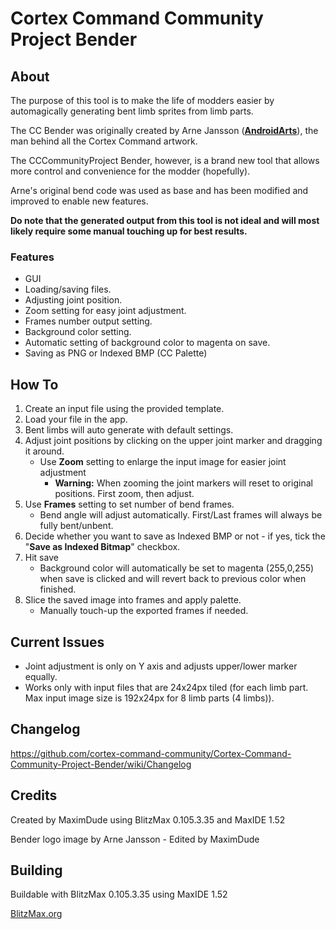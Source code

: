 # Cortex Command Community Project Bender

## About

The purpose of this tool is to make the life of modders easier by automagically generating bent limb sprites from limb parts.

The CC Bender was originally created by Arne Jansson ([**AndroidArts**](https://twitter.com/AndroidArts)), the man behind all the Cortex Command artwork.

The CCCommunityProject Bender, however, is a brand new tool that allows more control and convenience for the modder (hopefully).

Arne's original bend code was used as base and has been modified and improved to enable new features.

**Do note that the generated output from this tool is not ideal and will most likely require some manual touching up for best results.**

### Features

- GUI
- Loading/saving files.
- Adjusting joint position.
- Zoom setting for easy joint adjustment.
- Frames number output setting.
- Background color setting.
- Automatic setting of background color to magenta on save.
- Saving as PNG or Indexed BMP (CC Palette)

## How To

1. Create an input file using the provided template.
2. Load your file in the app.
3. Bent limbs will auto generate with default settings.
4. Adjust joint positions by clicking on the upper joint marker and dragging it around.
	- Use **Zoom** setting to enlarge the input image for easier joint adjustment
		- **Warning:** When zooming the joint markers will reset to original positions. First zoom, then adjust.
5. Use **Frames** setting to set number of bend frames.
	- Bend angle will adjust automatically. First/Last frames will always be fully bent/unbent.
6. Decide whether you want to save as Indexed BMP or not - if yes, tick the "**Save as Indexed Bitmap**" checkbox.
7. Hit save
	- Background color will automatically be set to magenta (255,0,255) when save is clicked and will revert back to previous color when finished.
8. Slice the saved image into frames and apply palette.
	- Manually touch-up the exported frames if needed.

## Current Issues

- Joint adjustment is only on Y axis and adjusts upper/lower marker equally.
- Works only with input files that are 24x24px tiled (for each limb part. Max input image size is 192x24px for 8 limb parts (4 limbs)).

## Changelog

https://github.com/cortex-command-community/Cortex-Command-Community-Project-Bender/wiki/Changelog

## Credits

Created by MaximDude using BlitzMax 0.105.3.35 and MaxIDE 1.52

Bender logo image by Arne Jansson - Edited by MaximDude

## Building

Buildable with BlitzMax 0.105.3.35 using MaxIDE 1.52

[BlitzMax.org](https://blitzmax.org)

